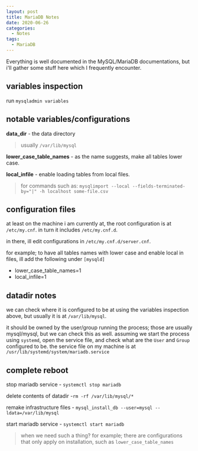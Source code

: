 ```yaml
---
layout: post
title: MariaDB Notes
date: 2020-06-26
categories:
  - Notes
tags:
  - MariaDB
---
```


Everything is well documented in the MySQL/MariaDB documentations, but i'll gather some stuff here which I frequently encounter.

## variables inspection

run ```mysqladmin variables```

## notable variables/configurations

__data_dir__ - the data directory

> usually ```/var/lib/mysql```

__lower_case_table_names__ - as the name suggests, make all tables lower case.

__local_infile__ - enable loading tables from local files.

> for commands such as: ```mysqlimport --local --fields-terminated-by="|" -h localhost some-file.csv```

## configuration files

at least on the machine i am currently at, the root configuration is at ```/etc/my.cnf```. in turn it includes ```/etc/my.cnf.d```.

in there, ill edit configurations in ```/etc/my.cnf.d/server.cnf```.

for example; to have all tables names with lower case and enable local in files, ill add the following under ```[mysqld]```
- lower_case_table_names=1
- local_infile=1

## datadir notes

we can check where it is configured to be at using the variables inspection above, but usually it is at ```/var/lib/mysql```.

it should be owned by the user/group running the process; those are usually mysql/mysql, but we can check this as well. assuming we start the process using ```systemd```, open the service file, and check what are the ```User``` and ```Group``` configured to be. the service file on my machine is at ```/usr/lib/systemd/system/mariadb.service```

## complete reboot

stop mariadb service - ```systemctl stop mariadb```

delete contents of datadir -```rm -rf /var/lib/mysql/*```

remake infrastructure files - ```mysql_install_db --user=mysql --ldata=/var/lib/mysql```

start mariadb service - ```systemctl start mariadb```

> when we need such a thing?
> for example; there are configurations that only apply on installation, such as ```lower_case_table_names```
